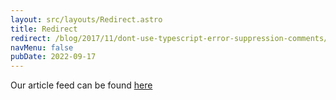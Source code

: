 ```yaml
---
layout: src/layouts/Redirect.astro
title: Redirect
redirect: /blog/2017/11/dont-use-typescript-error-suppression-comments/
navMenu: false
pubDate: 2022-09-17
---
```

<div>
Our article feed can be found <a href="/blog/2017/11/dont-use-typescript-error-suppression-comments/">here</a>
</div>
